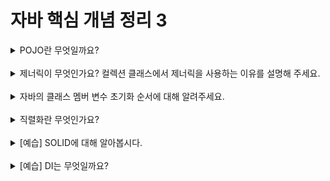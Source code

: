 # 자바 핵심 개념 정리 3
<details>
<summary>POJO란 무엇일까요?</summary>
<div markdown="1">
POJO(Plain Old Java Object)는 오래된 방식의 간단한 자바 오브젝트라는 말로서, Java EE 등의 중량 프레임워크들을 사용하게 되면서 
해당 프레임워크에 종속된 '무거운' 객체를 만들게 된 것에 반발해서 사용하게 된 용어이다.<br>
즉, POJO는 단순한 자바 오브젝트를 의미하며, 객체지향적인 원리에 충실하면서 환경과 기술에 종속되지 않고 필요에 따라 재활용될 수 있는 방식으로 설계된 오브젝트이다.
</div>
</details>
<br>

<details>
<summary>제너릭이 무엇인가요? 컬렉션 클래스에서 제너릭을 사용하는 이유를 설명해 주세요.</summary>
<div markdown="1">
제너릭(Generic)은 클래스 내부에서 사용할 데이터 타입을 외부에서 지정하는 기법이다. 
사용자 호출에 의해 타입이 지정되기 때문에 하나의 값이 데이터 형식에 의존하지 않고 여러 데이터 타입을 가질 수 있다. 
제너릭은 클래스 외부에서 타입을 지정해주기 때문에 관리가 편하며, 코드의 재사용성을 높여준다는 장점이 있다.<br>
컬렉션(Collection)은 객체를 쉽게 삽입, 삭제, 검색할 수 있는 가변 크기의 컨테이너이다. 
컬렉션 클래스는 제너릭으로 구현되어 특정 타입이 아닌 여러 타입으로 변환이 가능하고, 잘못된 타입이 사용될 수 있는 문제를 컴파일 과정에서 방지한다.
</div>
</details>
<br>

<details>
<summary>자바의 클래스 멤버 변수 초기화 순서에 대해 알려주세요.</summary>
<div markdown="1">
<클래스 변수의 초기화><br>
: 클래스가 처음 메모리에 로딩될 때 단 한 번 차례대로 수행<br>
기본값 -> 명시적 초기화 -> 클래스 초기화 블록<br>
<인스턴스 변수의 초기화><br>
: 인스턴스를 생성할 때마다 차례대로 수행<br>
기본값 -> 명시적 초기화 -> 인스턴스 초기화 블록 -> 생성자<br>

* 명시적 초기화: 변수를 선언과 동시에 초기화하는 것
* 초기화 블록: 명시적 초기화보다 복잡한 초기화 작업에 사용됨
</div>
</details>
<br>

<details>
<summary>직렬화란 무엇인가요?</summary>
<div markdown="1">
직렬화(Serialize)는 자바 시스템 내부에서 사용되는 Object 또는 Data를 외부의 자바 시스템에서도 사용할 수 있도록 byte 형태로 데이터를 변환하는 기술이다.<br>
java.io.Serializable 인터페이스를 상속받은 객체는 직렬화가 가능하다.
</div>
</details>
<br>

<details>
<summary>[예습] SOLID에 대해 알아봅시다.</summary>
<div markdown="1">
객체지향 설계에서 지켜야 하는 5개의 소프트웨어 개발 원칙을 SOLID 원칙이라고 한다.<br>

- 단일 책임 원칙 (SRP: Single Responsibility Principle)
- 개방 폐쇄 원칙 (OCP: Open-Closed Principle)
- 리스코프 치환 원칙 (LSP: Liskov Substitution Principle)
- 인터페이스 분리 원칙 (ISP: Interface Segregation Principle)
- 의존 역전 원칙 (DIP: Dependency Inversion Principle)
</div>
</details>
<br>

<details>
<summary>[예습] DI는 무엇일까요?</summary>
<div markdown="1">
DI(Dependency Injection)는 의존성 주입 또는 의존관계 주입을 의미한다.
DI는 객체의 생성과 사용 관심사를 분리하는 프로그래밍 설계 방식이며, 자바에서는 추상화 도구(인터페이스, 추상 클래스)를 사용하여 의존성을 주입하는 코드를 만들 수 있다.<br>
의존성을 주입하는 이유는 생성과 사용에 대한 관심을 분리함으로써 생성에 대한 책임을 다른 이에게 위임하고, 필요에 따라 객체 생성 방식을 선택하는 것이 가능해지기 때문이다. 
그리고 이러한 의존성 주입을 통해 테스트가 용이해지고, 다양한 패턴 적용이 유연해지며 최종적으로 설계의 유연성을 부여할 수 있다.
</div>
</details>
<br>